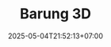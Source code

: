 ---
weight: 999
title: "Barung 3D"
description: ""
icon: "article"
date: "2025-05-04T21:52:13+07:00"
lastmod: "2025-05-04T21:52:13+07:00"
draft: true
toc: true
---